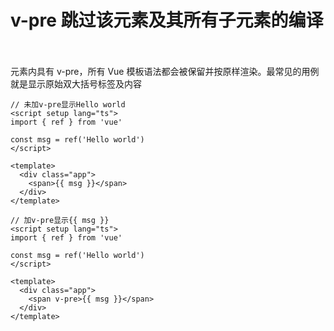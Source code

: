# v-pre 跳过该元素及其所有子元素的编译 [​](#v-pre)

元素内具有 v-pre，所有 Vue 模板语法都会被保留并按原样渲染。最常见的用例就是显示原始双大括号标签及内容

```vue
// 未加v-pre显示Hello world
<script setup lang="ts">
import { ref } from 'vue'

const msg = ref('Hello world')
</script>

<template>
  <div class="app">
    <span>{{ msg }}</span>
  </div>
</template>
```

```vue
// 加v-pre显示{{ msg }}
<script setup lang="ts">
import { ref } from 'vue'

const msg = ref('Hello world')
</script>

<template>
  <div class="app">
    <span v-pre>{{ msg }}</span>
  </div>
</template>
```
